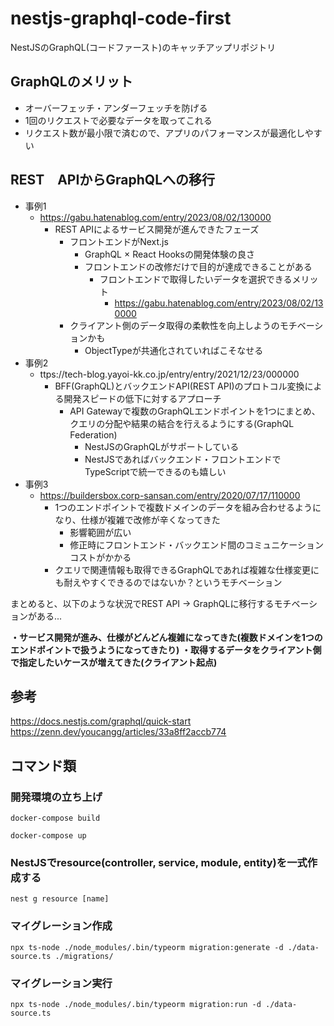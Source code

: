 # nestjs-graphql-code-first
NestJSのGraphQL(コードファースト)のキャッチアップリポジトリ

## GraphQLのメリット
- オーバーフェッチ・アンダーフェッチを防げる
- 1回のリクエストで必要なデータを取ってこれる
- リクエスト数が最小限で済むので、アプリのパフォーマンスが最適化しやすい

## REST　APIからGraphQLへの移行
- 事例1
	- https://gabu.hatenablog.com/entry/2023/08/02/130000
		- REST APIによるサービス開発が進んできたフェーズ
			- フロントエンドがNext.js
				- GraphQL × React Hooksの開発体験の良さ
				- フロントエンドの改修だけで目的が達成できることがある
					- フロントエンドで取得したいデータを選択できるメリット
						- https://gabu.hatenablog.com/entry/2023/08/02/130000
			- クライアント側のデータ取得の柔軟性を向上しようのモチベーションかも
				- ObjectTypeが共通化されていればこそなせる
- 事例2
	- ttps://tech-blog.yayoi-kk.co.jp/entry/entry/2021/12/23/000000
		- BFF(GraphQL)とバックエンドAPI(REST API)のプロトコル変換による開発スピードの低下に対するアプローチ
			- API Gatewayで複数のGraphQLエンドポイントを1つにまとめ、クエリの分配や結果の結合を行えるようにする(GraphQL Federation)
				- NestJSのGraphQLがサポートしている
				- NestJSであればバックエンド・フロントエンドでTypeScriptで統一できるのも嬉しい
- 事例3
	- https://buildersbox.corp-sansan.com/entry/2020/07/17/110000
		- 1つのエンドポイントで複数ドメインのデータを組み合わせるようになり、仕様が複雑で改修が辛くなってきた
			- 影響範囲が広い
			- 修正時にフロントエンド・バックエンド間のコミュニケーションコストがかかる
		- クエリで関連情報も取得できるGraphQLであれば複雑な仕様変更にも耐えやすくできるのではないか？というモチベーション

まとめると、以下のような状況でREST API → GraphQLに移行するモチベーションがある...

**・サービス開発が進み、仕様がどんどん複雑になってきた(複数ドメインを1つのエンドポイントで扱うようになってきたり)**
**・取得するデータをクライアント側で指定したいケースが増えてきた(クライアント起点)**


## 参考
https://docs.nestjs.com/graphql/quick-start
https://zenn.dev/youcangg/articles/33a8ff2accb774

## コマンド類
### 開発環境の立ち上げ
```
docker-compose build

docker-compose up
```

### NestJSでresource(controller, service, module, entity)を一式作成する
```
nest g resource [name]
```

### マイグレーション作成
```
npx ts-node ./node_modules/.bin/typeorm migration:generate -d ./data-source.ts ./migrations/
```

### マイグレーション実行
```
npx ts-node ./node_modules/.bin/typeorm migration:run -d ./data-source.ts
```
